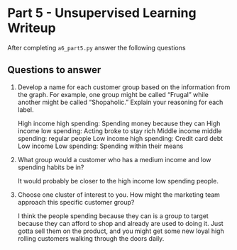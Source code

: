 # Part 5 - Unsupervised Learning Writeup

After completing `a6_part5.py` answer the following questions

## Questions to answer

1. Develop a name for each customer group based on the information from the graph. For example, one group might be called “Frugal” while another might be called “Shopaholic.” Explain your reasoning for each label.

    High income high spending: Spending money because they can
    High income low spending: Acting broke to stay rich
    Middle income middle spending: regular people
    Low income high spending: Credit card debt
    Low income Low spending: Spending within their means

2. What group would a customer who has a medium income and low spending habits be in?

    It would probably be closer to the high income low spending people.

3. Choose one cluster of interest to you. How might the marketing team approach this specific customer group?

    I think the people spending because they can is a group to target because they can afford to shop and already are used to doing it. Just gotta sell them on the product, and you might get some new loyal high rolling customers walking through the doors daily. 

